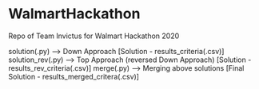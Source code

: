 # WalmartHackathon
Repo of Team Invictus for Walmart Hackathon 2020

solution(.py)       -->   Down Approach                               [Solution - results_criteria(.csv)]
solution_rev(.py)   -->   Top Approach (reversed Down Approach)       [Solution - results_rev_criteria(.csv)]
merge(.py)          -->   Merging above solutions                     [Final Solution - results_merged_critera(.csv)]
